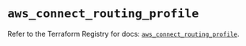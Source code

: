 # `aws_connect_routing_profile`

Refer to the Terraform Registry for docs: [`aws_connect_routing_profile`](https://registry.terraform.io/providers/hashicorp/aws/5.40.0/docs/resources/connect_routing_profile).
